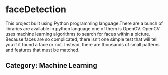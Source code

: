 # faceDetection

This project built using Python programming language.There are a bunch of libraries are available in python language.one of them is OpenCV. OpenCV uses machine learning algorithms to search for faces within a picture. Because faces are so complicated, there isn’t one simple test that will tell you if it found a face or not. Instead, there are thousands of small patterns and features that must be matched.
## Category: Machine Learning 
